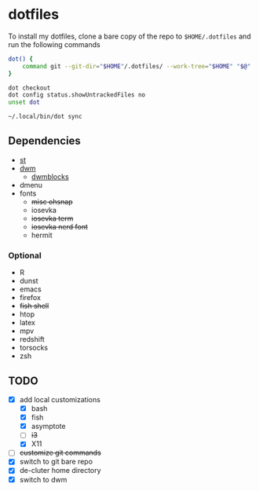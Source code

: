 # dotfiles

To install my dotfiles, clone a bare copy of the repo to `$HOME/.dotfiles` and run the
following commands
```sh
dot() {
    command git --git-dir="$HOME"/.dotfiles/ --work-tree="$HOME" "$@"
}

dot checkout
dot config status.showUntrackedFiles no
unset dot

~/.local/bin/dot sync
```

## Dependencies

- [st](https://gitlab.com/i3wgnit/st-twl)
- [dwm](https://gitlab.com/i3wgnit/dwm-twl)
  - [dwmblocks](https://gitlab.com/i3wgnit/dwmblocks-twl)
- dmenu
- fonts
  - ~~misc ohsnap~~
  - iosevka
  - ~~iosevka term~~
  - ~~iosevka nerd font~~
  - hermit

### Optional

- R
- dunst
- emacs
- firefox
- ~~fish shell~~
- htop
- latex
- mpv
- redshift
- torsocks
- zsh

## TODO

- [x] add local customizations
  - [x] bash
  - [x] fish
  - [x] asymptote
  - [ ] ~~i3~~
  - [x] X11
- [ ] ~~customize git commands~~
- [x] switch to git bare repo
- [x] de-cluter home directory
- [x] switch to dwm
